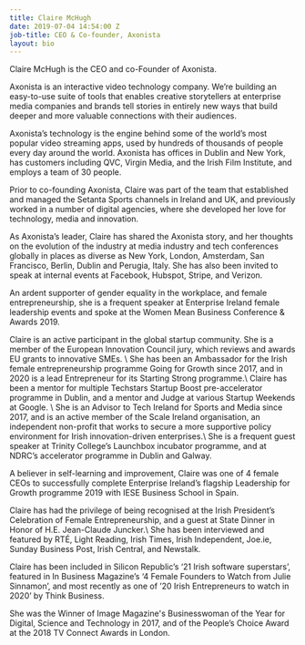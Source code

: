 ```yaml
---
title: Claire McHugh
date: 2019-07-04 14:54:00 Z
job-title: CEO & Co-founder, Axonista
layout: bio
---
```


<p>Claire McHugh is the CEO and co-Founder of Axonista.</p>

<p>Axonista is an interactive video technology company. We’re building an easy-to-use suite of tools that enables creative storytellers at enterprise media companies and brands tell stories in entirely new ways that build deeper and more valuable connections with their audiences.</p>

<p>Axonista’s technology is the engine behind some of the world’s most popular video streaming apps, used by hundreds of thousands of people every day around the world. Axonista has offices in Dublin and New York, has customers including QVC, Virgin Media, and the Irish Film Institute, and employs a team of 30 people.</p>

<p>Prior to co-founding Axonista, Claire was part of the team that established and managed the Setanta Sports channels in Ireland and UK, and previously worked in a number of digital agencies, where she developed her love for technology, media and innovation.</p>

<p>As Axonista’s leader, Claire has shared the Axonista story, and her thoughts on the evolution of the industry at media industry and tech conferences globally in places as diverse as New York, London, Amsterdam, San Francisco, Berlin, Dublin and Perugia, Italy. She has also been invited to speak at internal events at Facebook, Hubspot, Stripe, and Verizon.</p>

<p>An ardent supporter of gender equality in the workplace, and female entrepreneurship, she is a frequent speaker at Enterprise Ireland female leadership events and spoke at the Women Mean Business Conference & Awards 2019.</p>

<p>Claire is an active participant in the global startup community. She is a member of the European Innovation Council jury, which reviews and awards EU grants to innovative SMEs. \
She has been an Ambassador for the Irish female entrepreneurship programme Going for Growth since 2017, and in 2020 is a lead Entrepreneur for its Starting Strong programme.\
Claire has been a mentor for multiple Techstars Startup Boost pre-accelerator programme in Dublin, and a mentor and Judge at various Startup Weekends at Google. \
She is an Advisor to Tech Ireland for Sports and Media since 2017, and is an active member of the Scale Ireland organisation, an independent non-profit that works to secure a more supportive policy environment for Irish innovation-driven enterprises.\
She is a frequent guest speaker at Trinity College’s Launchbox incubator programme, and at NDRC’s accelerator programme in Dublin and Galway.</p>

<p>A believer in self-learning and improvement, Claire was one of 4 female CEOs to successfully complete Enterprise Ireland’s flagship Leadership for Growth programme 2019 with IESE Business School in Spain.</p>

<p>Claire has had the privilege of being recognised at the Irish President’s Celebration of Female Entrepreneurship, and a guest at State Dinner in Honor of H.E. Jean-Claude Juncker.\
She has been interviewed and featured by RTÉ, Light Reading, Irish Times, Irish Independent, Joe.ie, Sunday Business Post, Irish Central, and Newstalk.</p>

<p>Claire has been included in Silicon Republic’s ‘21 Irish software superstars’, featured in In Business Magazine’s ‘4 Female Founders to Watch from Julie Sinnamon’, and most recently as one of ’20 Irish Entrepreneurs to watch in 2020’ by Think Business.</p>

<p>She was the Winner of Image Magazine's Businesswoman of the Year for Digital, Science and Technology in 2017, and of the People’s Choice Award at the 2018 TV Connect Awards in London.</p>